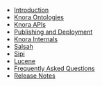 <!---
Copyright © 2015-2019 the contributors (see Contributors.md).

This file is part of Knora.

Knora is free software: you can redistribute it and/or modify
it under the terms of the GNU Affero General Public License as published
by the Free Software Foundation, either version 3 of the License, or
(at your option) any later version.

Knora is distributed in the hope that it will be useful,
but WITHOUT ANY WARRANTY; without even the implied warranty of
MERCHANTABILITY or FITNESS FOR A PARTICULAR PURPOSE.  See the
GNU Affero General Public License for more details.

You should have received a copy of the GNU Affero General Public
License along with Knora.  If not, see <http://www.gnu.org/licenses/>.
-->

* [Introduction](01-introduction/index.md)
* [Knora Ontologies](02-knora-ontologies/index.md)
* [Knora APIs](03-apis/index.md)
* [Publishing and Deployment](04-publishing-deployment/index.md)
* [Knora Internals](05-internals/design/principles/index.md)
* [Salsah](06-salsah/index.md)
* [Sipi](07-sipi/index.md)
* [Lucene](08-lucene/index.md)
* [Frequently Asked Questions](faq/index.md)
* [Release Notes](00-release-notes/index.md)
